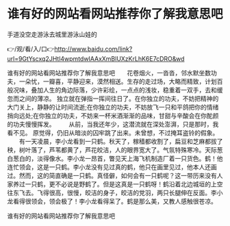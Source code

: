 # 谁有好的网站看网站推荐你了解我意思吧
手道没空走游泳去城里游泳山娃的

👉/观/看/入/口👉http://www.baidu.com/link?url=9GtYscxq2JHtl4wpmtdwIAAxXmBlUXzKrLhK6E7cDRO&wd

谁有好的网站看网站推荐你了解我意思吧　　花卷烟火，一沓沓，邻水默坐数功夫，一朵忧，一瓣喜，平静迎来，漠然相送。生存的走过场，大略而精致，计划百般况味，叠加人生的角边际落，少许彩绘，一点点的浅妆，稳重着一双手，去和缓忽而之间的薄凉。
独立就在弹指一挥间往日了。在你独立的功夫，不妨把精神的大门关上，静静的让时间流逝;在你独立的功夫，不妨放飞一只和平鸽把你的情绪捎向远处;在你独立的功夫，不妨来一杯米酒渐渐的品味，甘甜与辛酸会在你酡颜的功夫慢慢挥发。
　　从前，当我还年少，这潜流就在深处澎湃，只是那时，我看不见。
原觉得，仍旧从暗淡的囚牢跳了出来。未曾想，不过掩耳盗铃的假象。
　　有一天凌晨，李小龙看到一只鹤。秋天了，稼穑都收割了，扁豆和芝麻都拔了秧，树叶落了，芦苇都黄了，芦花皎洁，人的眼界宽大了。气氛特殊寒冷。天际葱白葱白的，淡得像水。李小龙一昂首，瞥见天上海飞机制造厂着一只货色。鹤！他连忙领会，这是一只鹤。李小龙没有见过真的鹤，他只在画里见过，他本人还画过。然而，这的简直确是一只鹤。真怪僻，如何会有一只鹤呢？这一带历来没有人家养过一只鹤，更不必说是野鹤了。但是这真是一只鹤呀！鹤沿着北边城垣的上空往东飞去。飞得很高，很慢，皎洁的身子，皎洁的党羽，两只长腿伸在反面。李小龙看得很领会，领会极了！李小龙看得呆了。鹤是那么美，又教人感触很苍凉。

谁有好的网站看网站推荐你了解我意思吧
